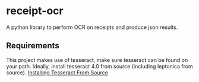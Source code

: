 # receipt-ocr
A python library to perform OCR on receipts and produce json results.

## Requirements
This project makes use of tesseract, make sure tesseract can be found on your path.
Ideally, install tesseract 4.0 from source (including leptonica from source).
[Installing Tesseract From Source](https://github.com/tesseract-ocr/tesseract/wiki/Compiling-%E2%80%93-GitInstallation)